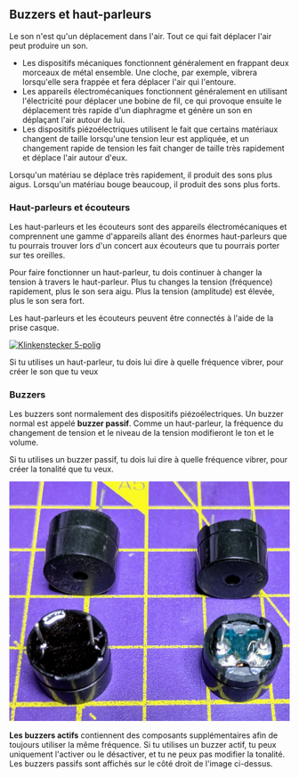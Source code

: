 ## Buzzers et haut-parleurs

Le son n'est qu'un déplacement dans l'air. Tout ce qui fait déplacer l'air peut produire un son.

- Les dispositifs mécaniques fonctionnent généralement en frappant deux morceaux de métal ensemble. Une cloche, par exemple, vibrera lorsqu'elle sera frappée et fera déplacer l'air qui l'entoure.
- Les appareils électromécaniques fonctionnent généralement en utilisant l'électricité pour déplacer une bobine de fil, ce qui provoque ensuite le déplacement très rapide d'un diaphragme et génère un son en déplaçant l'air autour de lui.
- Les dispositifs piézoélectriques utilisent le fait que certains matériaux changent de taille lorsqu'une tension leur est appliquée, et un changement rapide de tension les fait changer de taille très rapidement et déplace l'air autour d'eux.

Lorsqu'un matériau se déplace très rapidement, il produit des sons plus aigus. Lorsqu'un matériau bouge beaucoup, il produit des sons plus forts.

### Haut-parleurs et écouteurs

Les haut-parleurs et les écouteurs sont des appareils électromécaniques et comprennent une gamme d'appareils allant des énormes haut-parleurs que tu pourrais trouver lors d'un concert aux écouteurs que tu pourrais porter sur tes oreilles.

Pour faire fonctionner un haut-parleur, tu dois continuer à changer la tension à travers le haut-parleur. Plus tu changes la tension (fréquence) rapidement, plus le son sera aigu. Plus la tension (amplitude) est élevée, plus le son sera fort.

Les haut-parleurs et les écouteurs peuvent être connectés à l'aide de la prise casque.

<a title="an3k, CC BY-SA 4.0 &lt;https://creativecommons.org/licenses/by-sa/4.0&gt;, via Wikimedia Commons" href="https://commons.wikimedia.org/wiki/File:Klinkenstecker_5-polig.jpg"><img width="512" alt="Klinkenstecker 5-polig" src="https://upload.wikimedia.org/wikipedia/commons/thumb/1/11/Klinkenstecker_5-polig.jpg/512px-Klinkenstecker_5-polig.jpg"></a>

Si tu utilises un haut-parleur, tu dois lui dire à quelle fréquence vibrer, pour créer le son que tu veux
### Buzzers

Les buzzers sont normalement des dispositifs piézoélectriques. Un buzzer normal est appelé **buzzer passif**. Comme un haut-parleur, la fréquence du changement de tension et le niveau de la tension modifieront le ton et le volume.

Si tu utilises un buzzer passif, tu dois lui dire à quelle fréquence vibrer, pour créer la tonalité que tu veux.

![image de deux buzzers actifs et de deux buzzers passifs](images/buzzers.jpg)

**Les buzzers actifs** contiennent des composants supplémentaires afin de toujours utiliser la même fréquence. Si tu utilises un buzzer actif, tu peux uniquement l'activer ou le désactiver, et tu ne peux pas modifier la tonalité. Les buzzers passifs sont affichés sur le côté droit de l'image ci-dessus.